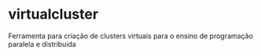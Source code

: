 # virtualcluster
Ferramenta para criação de clusters virtuais para o ensino de programação paralela e dístribuida
